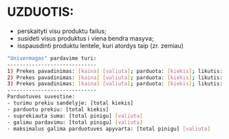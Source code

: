 # UZDUOTIS:

- perskaityti visu produktu failus;
- susideti visus produktus i viena bendra masyva;
- isspausdinti produktu lentele, kuri atordys taip (zr. zemiau)

```bash
"Univermagas" pardavime turi:
-----------------------------
1) Prekes pavadinimas: [kaina] [valiuta]; parduota: [kiekis]; likutis: [kiekis];
2) Prekes pavadinimas: [kaina] [valiuta]; parduota: [kiekis]; likutis: [kiekis];
3) Prekes pavadinimas: [kaina] [valiuta]; parduota: [kiekis]; likutis: [kiekis];
-----------------------------
Parduotuves suvestine:
- turimu prekiu sandelyje: [total kiekis]
- parduotu prekiu: [total kiekis]
- suprekiauta suma: [total pinigu] [valiuta]
- galimu pardavimu: [total pinigu] [valiuta]
- maksimalus galima parduotuves apyvarta: [total pinigu] [valiuta]
```
